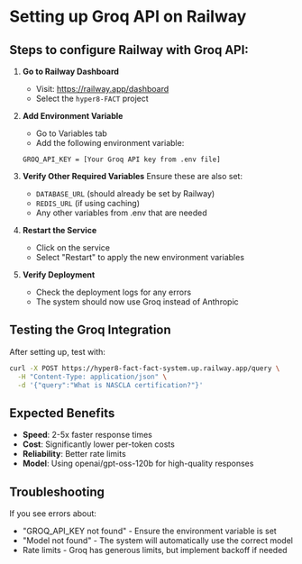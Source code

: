 # Setting up Groq API on Railway

## Steps to configure Railway with Groq API:

1. **Go to Railway Dashboard**
   - Visit: https://railway.app/dashboard
   - Select the `hyper8-FACT` project

2. **Add Environment Variable**
   - Go to Variables tab
   - Add the following environment variable:
   ```
   GROQ_API_KEY = [Your Groq API key from .env file]
   ```

3. **Verify Other Required Variables**
   Ensure these are also set:
   - `DATABASE_URL` (should already be set by Railway)
   - `REDIS_URL` (if using caching)
   - Any other variables from .env that are needed

4. **Restart the Service**
   - Click on the service
   - Select "Restart" to apply the new environment variables

5. **Verify Deployment**
   - Check the deployment logs for any errors
   - The system should now use Groq instead of Anthropic

## Testing the Groq Integration

After setting up, test with:
```bash
curl -X POST https://hyper8-fact-fact-system.up.railway.app/query \
  -H "Content-Type: application/json" \
  -d '{"query":"What is NASCLA certification?"}'
```

## Expected Benefits

- **Speed**: 2-5x faster response times
- **Cost**: Significantly lower per-token costs
- **Reliability**: Better rate limits
- **Model**: Using openai/gpt-oss-120b for high-quality responses

## Troubleshooting

If you see errors about:
- "GROQ_API_KEY not found" - Ensure the environment variable is set
- "Model not found" - The system will automatically use the correct model
- Rate limits - Groq has generous limits, but implement backoff if needed